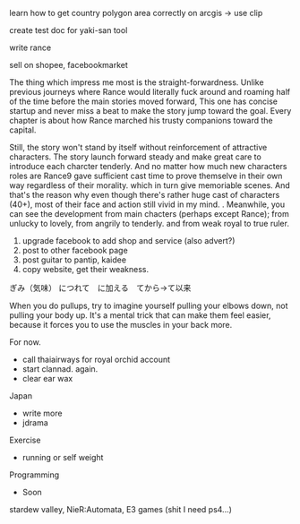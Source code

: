 learn how to get country polygon area correctly on arcgis -> use clip 

create test doc for yaki-san tool

write rance

sell on shopee, facebookmarket

The thing which impress me most is the straight-forwardness. 
Unlike previous journeys where Rance would literally fuck around and roaming half of the time before the main stories moved forward,
This one has concise startup and never miss a beat to make the story jump toward the goal.
Every chapter is about how Rance marched his trusty companions toward the capital.


Still, the story won't stand by itself without reinforcement of attractive characters. 
The story launch forward steady and make great care to introduce each charcter tenderly.
And no matter how much new characters roles are Rance9 gave sufficient cast time to prove themselve in their own way regardless of their morality. which in turn give memoriable scenes. 
And that's the reason why even though there's rather huge cast of characters (40+), most of their face and action still vivid in my mind.  .
Meanwhile, you can see the development from main chacters (perhaps except Rance); from unlucky to lovely, from angrily to tenderly. and from weak royal to true ruler.





1. upgrade facebook to add shop and service (also advert?)
2. post to other facebook page
3. post guitar to pantip, kaidee
4. copy website, get their weakness.


ぎみ（気味） につれて　に加える　てから→て以来

When you do pullups, try to imagine yourself pulling your elbows down, not pulling your body up. It's a mental trick that can make them feel easier, because it forces you to use the muscles in your back more.

For now.
- call thaiairways for royal orchid account
- start clannad. again.
- clear ear wax

Japan
- write more
- jdrama

Exercise
- running or self weight

Programming
- Soon

stardew valley, 
NieR:Automata,
E3 games (shit I need ps4...)



